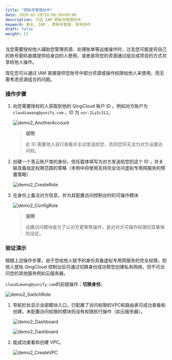 ```yaml
---
title: "跨账号管理协作"
date: 2020-02-28T10:08:56+09:00
description: 介绍 IAM 跨账号管理协作
keyword: 青云, IAM , 跨账号管理, 账号协作
draft: false
weight: 52
---
```


当您需要授权他人辅助您管理资源、处理账单等运维操作时，过去您可能是将自己的账号密码直接提供给身边的人使用，或者是将您的资源通过组合成项目的方式共享给他人操作。

现在您可以通过 IAM 直接提供您账号中部分资源或操作权限给他人来使用，而无需考虑资源组合的问题。

### 操作步骤

1. 向您需要授权的人获取到他的 QingCloud 账户 ID 。例如对方账户为 `claudiawang@yunify.com` ，ID 为 `usr-2Ly2c31J`。

    ![demo2_AnotherAccount](../../_images/demo2_AnotherAccount.png)

    > **说明**
    >
    > 此 ID 需要他人自行查看并主动发送给您，否则您将无法为对方设置访问权。

2. 创建一个青云账户类的身份，信任载体填写为对方发送给您的这个 ID ，并关联具备指定权限范围的策略（本例中将使用支持完全访问虚拟专用网服务的预置策略）

    ![demo2_CreateRole](../../_images/demo2_CreateRole.png)

3. 在身份上备注对方信息，并为其配置访问控制台时的可操作模块

    ![demo2_ConfigRole](../../_images/demo2_ConfigRole.png)

    > **说明**
    >
    > 设置访问模块是为了让对方更聚焦操作，是对对方可操作权限的双重保险设定。

### 验证演示

根据上述操作步骤，由于您给他人赋予的身份具备虚拟专用网服务的完全权限，则他人登陆 QingCloud 控制台后可通过切换身份成功帮您创建私有网络，但不可访问您的其他服务例如云服务器。

`claudiawang@yunify.com`的前提操作：**切换身份**。

![demo2_SwitchRole](../../_images/demo2_SwitchRole.png)

1. 导航栏处显示全部模块入口，已配置了访问权限的VPC和路由表可成功查看和创建，未配置访问权限的模块则没有权限执行操作（如云服务器）。

    ![demo2_Dashboard](../../_images/demo2_Dashboard.png)

    ![demo2_Dashboard](../../_images/demo2_Dashboard1.png)

2. 能成功查看和创建 VPC。

    ![demo2_CreateVPC](../../_images/demo2_CreateVPC.png)

